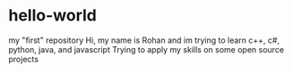 # hello-world
my "first" repository
Hi, my name is Rohan and im trying to learn c++, c#, python, java, and javascript
Trying to apply my skills on some open source projects
